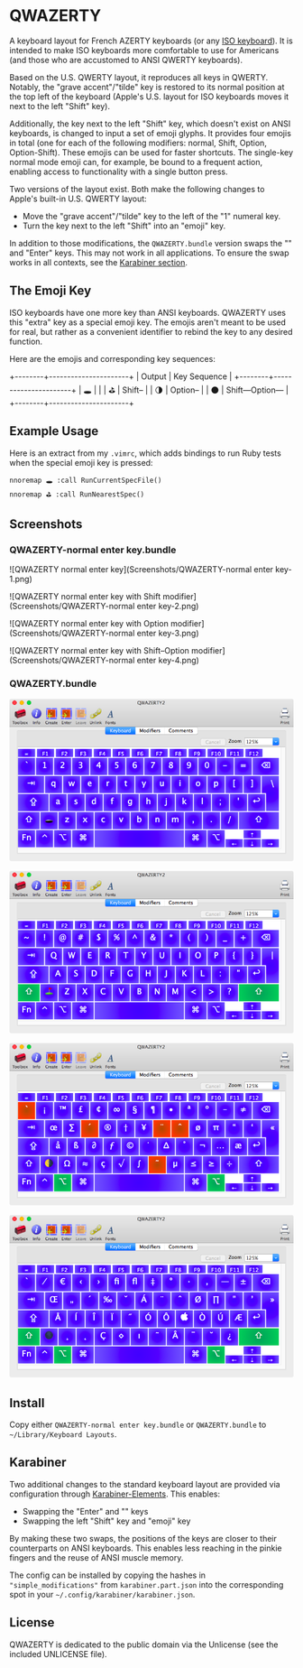QWAZERTY
========

A keyboard layout for French AZERTY keyboards (or any [ISO
keyboard](https://en.wikipedia.org/wiki/ISO/IEC_9995)). It is intended to make
ISO keyboards more comfortable to use for Americans (and those who are
accustomed to ANSI QWERTY keyboards).

Based on the U.S. QWERTY layout, it reproduces all keys in QWERTY. Notably, the
"grave accent"/"tilde" key is restored to its normal position at the top left of
the keyboard (Apple's U.S. layout for ISO keyboards moves it next to the left
"Shift" key).

Additionally, the key next to the left "Shift" key, which doesn't exist on ANSI
keyboards, is changed to input a set of emoji glyphs. It provides four emojis in
total (one for each of the following modifiers: normal, Shift, Option,
Option-Shift). These emojis can be used for faster shortcuts. The single-key
normal mode emoji can, for example, be bound to a frequent action, enabling
access to functionality with a single button press.

Two versions of the layout exist. Both make the following changes to Apple's
built-in U.S. QWERTY layout:

* Move the "grave accent"/"tilde" key to the left of the "1" numeral key.
* Turn the key next to the left "Shift" into an "emoji" key.

In addition to those modifications, the `QWAZERTY.bundle` version swaps the "\"
and "Enter" keys. This may not work in all applications. To ensure the swap
works in all contexts, see the [Karabiner section](#karabiner).


## The Emoji Key
ISO keyboards have one more key than ANSI keyboards. QWAZERTY uses this "extra"
key as a special emoji key. The emojis aren't meant to be used for real, but
rather as a convenient identifier to rebind the key to any desired function.

Here are the emojis and corresponding key sequences:

+--------+----------------------+
| Output | Key Sequence         |
+--------+----------------------+
|   🕳   | <Emoji>              |
|   ⛳   | Shift–<Emoji>        |
|   🌗   | Option–<Emoji>       |
|   🌑   | Shift—Option—<Emoji> |
+--------+----------------------+


## Example Usage
Here is an extract from my `.vimrc`, which adds bindings to run Ruby tests when
the special emoji key is pressed:

	nnoremap 🕳 :call RunCurrentSpecFile()
	nnoremap ⛳ :call RunNearestSpec()


## Screenshots

### QWAZERTY-normal enter key.bundle
![QWAZERTY normal enter key](Screenshots/QWAZERTY-normal enter key-1.png)

![QWAZERTY normal enter key with Shift modifier](Screenshots/QWAZERTY-normal enter key-2.png)

![QWAZERTY normal enter key with Option modifier](Screenshots/QWAZERTY-normal enter key-3.png)

![QWAZERTY normal enter key with Shift–Option modifier](Screenshots/QWAZERTY-normal enter key-4.png)


### QWAZERTY.bundle
![QWAZERTY](Screenshots/QWAZERTY-1.png)

![QWAZERTY with Shift modifier](Screenshots/QWAZERTY-2.png)

![QWAZERTY with Option modifier](Screenshots/QWAZERTY-3.png)

![QWAZERTY with Shift–Option modifier](Screenshots/QWAZERTY-4.png)


## Install
Copy either `QWAZERTY-normal enter key.bundle` or `QWAZERTY.bundle` to
`~/Library/Keyboard Layouts`.


## Karabiner
Two additional changes to the standard keyboard layout are provided via
configuration through [Karabiner-Elements](https://pqrs.org/osx/karabiner/).
This enables:

* Swapping the "Enter" and "\" keys
* Swapping the left "Shift" key and "emoji" key

By making these two swaps, the positions of the keys are closer to their
counterparts on ANSI keyboards. This enables less reaching in the pinkie fingers
and the reuse of ANSI muscle memory.

The config can be installed by copying the hashes in `"simple_modifications"`
from `karabiner.part.json` into the corresponding spot in your
`~/.config/karabiner/karabiner.json`.


## License
QWAZERTY is dedicated to the public domain via the Unlicense (see the included
UNLICENSE file).
